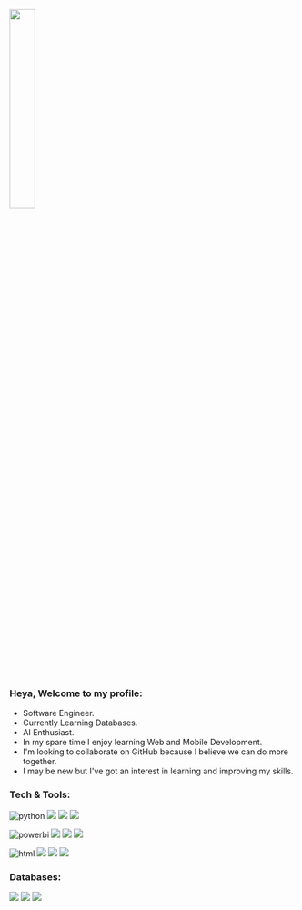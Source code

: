 <p>
  <img src="https://media.giphy.com/media/MeJgB3yMMwIaHmKD4z/giphy.gif" width="30%">
</p>

### Heya, Welcome to my profile:
- Software Engineer. 
- Currently Learning Databases. 
- AI Enthusiast. 
- In my spare time I enjoy learning Web and Mobile Development.
- I'm looking to collaborate on GitHub because I believe we can do more together.
- I may be new but I've got an interest in learning and improving my skills.


### Tech & Tools:
![python](https://img.shields.io/badge/-Python-3776AB?logo=python&logoColor=white&style=flat)   ![](https://img.shields.io/badge/-Jupyter-F37626?logo=jupyter&logoColor=white&style=flat)  ![](https://img.shields.io/badge/Scikit-Learn-F7931E?logo=scikit-learn&logoColor=white&style=flat) ![](https://img.shields.io/badge/-D3.js-F9A03C?logo=d3.js&logoColor=white&style=flat) 

![powerbi](https://img.shields.io/badge/-PowerBI-F2C811?logo=power-bi&logoColor=white&style=flat)  ![](https://img.shields.io/badge/-VSCode-007ACC?logo=visual-studio-code&logoColor=white&style=flat) ![](https://img.shields.io/badge/-MicrosoftAzure-0089D6?logo=microsoft-azure&logoColor=white&style=flat) ![](https://img.shields.io/badge/-Linux-FCC624?logo=linux&logoColor=white&style=flat)

![html](https://img.shields.io/badge/-HTML5-E34F26?logo=html5&logoColor=white&style=flat) ![](https://img.shields.io/badge/-JavaScript-F7DF1E?logo=javascript&logoColor=white&style=flat)  ![](https://img.shields.io/badge/-React-61DAFB?logo=react&logoColor=white&style=flat)  ![](https://img.shields.io/badge/-Android-3DDC84?logo=android&logoColor=white&style=flat) 
 
### Databases:
![](https://img.shields.io/badge/-MySQL-4479A1?logo=mysql&logoColor=white&style=flat) ![](https://img.shields.io/badge/-IMBdb2-054ADA?logo=ibm&logoColor=white&style=flat) ![](https://img.shields.io/badge/-PostgreSQL-336791?logo=postgresql&logoColor=white&style=flat) 
